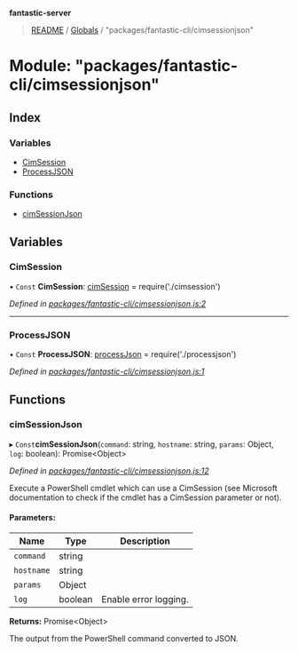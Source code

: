 **fantastic-server**

> [README](../README.md) / [Globals](../globals.md) / "packages/fantastic-cli/cimsessionjson"

# Module: "packages/fantastic-cli/cimsessionjson"

## Index

### Variables

* [CimSession](_packages_fantastic_cli_cimsessionjson_.md#cimsession)
* [ProcessJSON](_packages_fantastic_cli_cimsessionjson_.md#processjson)

### Functions

* [cimSessionJson](_packages_fantastic_cli_cimsessionjson_.md#cimsessionjson)

## Variables

### CimSession

• `Const` **CimSession**: [cimSession](_packages_fantastic_cli_cimsession_.md#cimsession) = require('./cimsession')

*Defined in [packages/fantastic-cli/cimsessionjson.js:2](https://github.com/besimorhino/project-fantastic/blob/af5d0de/packages/fantastic-cli/cimsessionjson.js#L2)*

___

### ProcessJSON

• `Const` **ProcessJSON**: [processJson](_packages_fantastic_cli_processjson_.md#processjson) = require('./processjson')

*Defined in [packages/fantastic-cli/cimsessionjson.js:1](https://github.com/besimorhino/project-fantastic/blob/af5d0de/packages/fantastic-cli/cimsessionjson.js#L1)*

## Functions

### cimSessionJson

▸ `Const`**cimSessionJson**(`command`: string, `hostname`: string, `params`: Object, `log`: boolean): Promise\<Object>

*Defined in [packages/fantastic-cli/cimsessionjson.js:12](https://github.com/besimorhino/project-fantastic/blob/af5d0de/packages/fantastic-cli/cimsessionjson.js#L12)*

Execute a PowerShell cmdlet which can use a CimSession (see Microsoft documentation to check if the cmdlet has a CimSession parameter or not).

#### Parameters:

Name | Type | Description |
------ | ------ | ------ |
`command` | string |  |
`hostname` | string |  |
`params` | Object |  |
`log` | boolean | Enable error logging. |

**Returns:** Promise\<Object>

The output from the PowerShell command converted to JSON.
